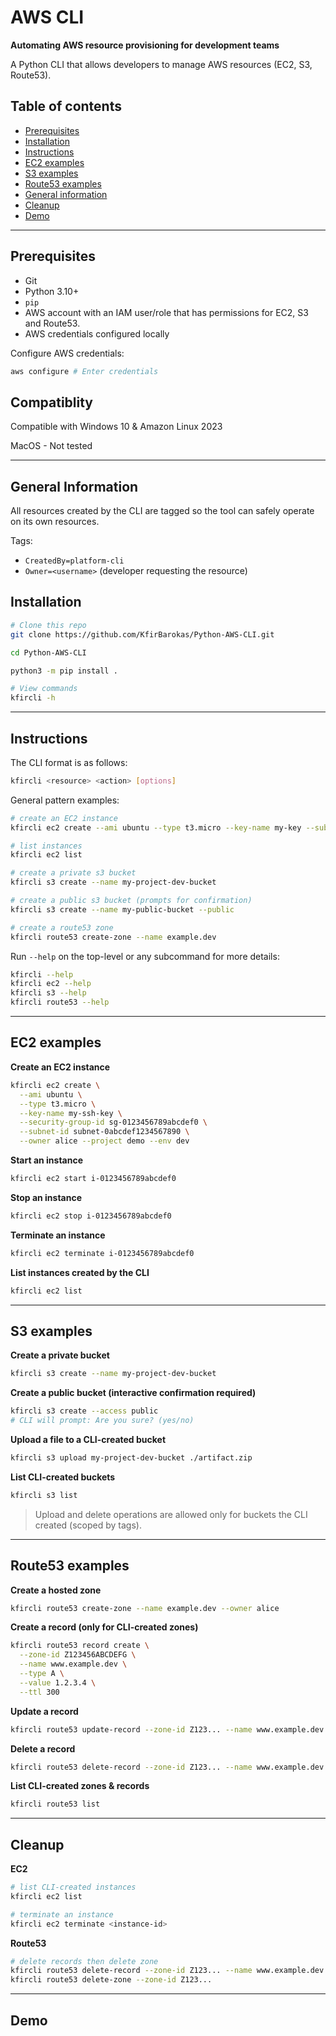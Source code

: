 # AWS CLI

**Automating AWS resource provisioning for development teams**

A Python CLI that allows developers to manage AWS resources (EC2, S3, Route53). 



## Table of contents

- [Prerequisites](#prerequisites)
- [Installation](#installation)
- [Instructions](#instructions)
- [EC2 examples](#ec2-examples)
- [S3 examples](#s3-examples)
- [Route53 examples](#route53-examples)
- [General information](#general-information)
- [Cleanup](#cleanup)
- [Demo](#demo)

---

## Prerequisites
- Git
- Python 3.10+
- `pip`
- AWS account with an IAM user/role that has permissions for EC2, S3 and Route53.
- AWS credentials configured locally

Configure AWS credentials:

```bash
aws configure # Enter credentials
```
## Compatiblity
Compatible with Windows 10 & Amazon Linux 2023

MacOS - Not tested

---


## General Information

All resources created by the CLI are tagged so the tool can safely operate on its own resources.

Tags:

- `CreatedBy=platform-cli`
- `Owner=<username>` (developer requesting the resource)


## Installation
```bash
# Clone this repo
git clone https://github.com/KfirBarokas/Python-AWS-CLI.git

cd Python-AWS-CLI

python3 -m pip install .

# View commands
kfircli -h
```

---

## Instructions

The CLI format is as follows:

```bash
kfircli <resource> <action> [options]
```

General pattern examples:

```bash
# create an EC2 instance
kfircli ec2 create --ami ubuntu --type t3.micro --key-name my-key --subnet-id subnet-0123...

# list instances
kfircli ec2 list

# create a private s3 bucket
kfircli s3 create --name my-project-dev-bucket

# create a public s3 bucket (prompts for confirmation)
kfircli s3 create --name my-public-bucket --public

# create a route53 zone
kfircli route53 create-zone --name example.dev
```

Run `--help` on the top-level or any subcommand for more details:

```bash
kfircli --help
kfircli ec2 --help
kfircli s3 --help
kfircli route53 --help
```

---

## EC2 examples

**Create an EC2 instance**

```bash
kfircli ec2 create \
  --ami ubuntu \
  --type t3.micro \
  --key-name my-ssh-key \
  --security-group-id sg-0123456789abcdef0 \
  --subnet-id subnet-0abcdef1234567890 \
  --owner alice --project demo --env dev
```

**Start an instance**

```bash
kfircli ec2 start i-0123456789abcdef0
```

**Stop an instance**

```bash
kfircli ec2 stop i-0123456789abcdef0
```

**Terminate an instance**

```bash
kfircli ec2 terminate i-0123456789abcdef0
```

**List instances created by the CLI**

```bash
kfircli ec2 list
```

---

## S3 examples

**Create a private bucket**

```bash
kfircli s3 create --name my-project-dev-bucket
```

**Create a public bucket (interactive confirmation required)**

```bash
kfircli s3 create --access public
# CLI will prompt: Are you sure? (yes/no)
```

**Upload a file to a CLI-created bucket**

```bash
kfircli s3 upload my-project-dev-bucket ./artifact.zip
```

**List CLI-created buckets**

```bash
kfircli s3 list
```

> Upload and delete operations are allowed only for buckets the CLI created (scoped by tags).

---

## Route53 examples

**Create a hosted zone**

```bash
kfircli route53 create-zone --name example.dev --owner alice
```

**Create a record (only for CLI-created zones)**

```bash
kfircli route53 record create \
  --zone-id Z123456ABCDEFG \
  --name www.example.dev \
  --type A \
  --value 1.2.3.4 \
  --ttl 300
```

**Update a record**

```bash
kfircli route53 update-record --zone-id Z123... --name www.example.dev --type A --value 5.6.7.8
```

**Delete a record**

```bash
kfircli route53 delete-record --zone-id Z123... --name www.example.dev --type A
```

**List CLI-created zones & records**

```bash
kfircli route53 list
```

---


## Cleanup

**EC2**

```bash
# list CLI-created instances
kfircli ec2 list

# terminate an instance
kfircli ec2 terminate <instance-id>
```


**Route53**

```bash
# delete records then delete zone
kfircli route53 delete-record --zone-id Z123... --name www.example.dev --type A
kfircli route53 delete-zone --zone-id Z123...
```
---

## Demo



